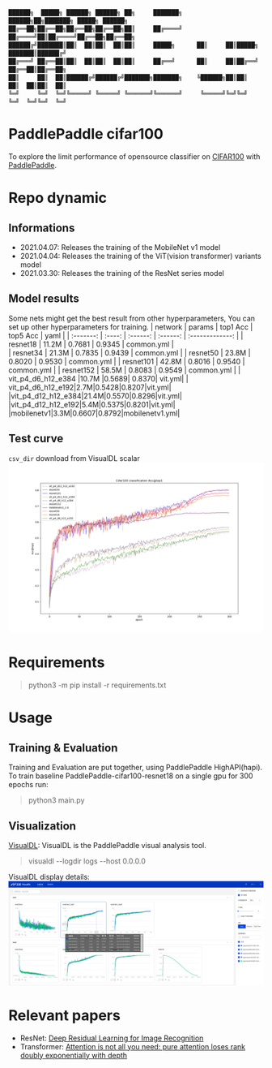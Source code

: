 ```
██████╗  █████╗ ██████╗ ██████╗ ██╗     ███████╗     ██████╗██╗███████╗ █████╗ ██████╗ 
██╔══██╗██╔══██╗██╔══██╗██╔══██╗██║     ██╔════╝    ██╔════╝██║██╔════╝██╔══██╗██╔══██╗
██████╔╝███████║██║  ██║██║  ██║██║     █████╗      ██║     ██║█████╗  ███████║██████╔╝
██╔═══╝ ██╔══██║██║  ██║██║  ██║██║     ██╔══╝      ██║     ██║██╔══╝  ██╔══██║██╔══██╗
██║     ██║  ██║██████╔╝██████╔╝███████╗███████╗    ╚██████╗██║██║     ██║  ██║██║  ██║
╚═╝     ╚═╝  ╚═╝╚═════╝ ╚═════╝ ╚══════╝╚══════╝     ╚═════╝╚═╝╚═╝     ╚═╝  ╚═╝╚═╝  ╚═╝
```
# PaddlePaddle cifar100
To explore the limit performance of opensource classifier on [CIFAR100](https://www.cs.toronto.edu/~kriz/cifar.html) with [PaddlePaddle](https://github.com/PaddlePaddle/Paddle).

# Repo dynamic
## Informations
- 2021.04.07: Releases the training of the MobileNet v1 model
- 2021.04.04: Releases the training of the ViT(vision transformer) variants model
- 2021.03.30: Releases the training of the ResNet series model

## Model results
Some nets might get the best result from other hyperparameters, You can set up other hyperparameters for training.
|  network  | params | top1 Acc | top5 Acc | yaml | 
| :-------: | :----: | :------: | :------: | :-------------: | 
| resnet18 |  11.2M  |  0.7681   |  0.9345   |   common.yml  |  
| resnet34 |  21.3M  |  0.7835   |  0.9439  |   common.yml  |
| resnet50 |  23.8M  |  0.8020   |  0.9530  |   common.yml  | 
| resnet101 |  42.8M  |  0.8016   |  0.9540  |   common.yml  |
| resnet152 |  58.5M  |  0.8083   |  0.9549  |   common.yml  |
| vit_p4_d6_h12_e384 |10.7M |0.5689| 0.8370| vit.yml|
| vit_p4_d6_h12_e192|2.7M|0.5428|0.8207|vit.yml|
|vit_p4_d12_h12_e384|21.4M|0.5570|0.8296|vit.yml|
|vit_p4_d12_h12_e192|5.4M|0.5375|0.8201|vit.yml|
|mobilenetv1|3.3M|0.6607|0.8792|mobilenetv1.yml|
## Test curve
`csv_dir` download from VisualDL scalar
![Test curve](.github/acc_top1_curve.png)
# Requirements
> python3 -m pip install -r requirements.txt

# Usage
## Training & Evaluation
Training and Evaluation are put together, using PaddlePaddle HighAPI(hapi). To train baseline PaddlePaddle-cifar100-resnet18 on a single gpu for 300 epochs run:
> python3 main.py

## Visualization
[VisualDL](https://www.paddlepaddle.org.cn/documentation/docs/zh/guides/03_VisualDL/visualdl.html#visualdl): VisualDL is the PaddlePaddle visual analysis tool.
> visualdl --logdir logs --host 0.0.0.0

VisualDL display details:
![visuadlpage](.github/visualdl.png)
# Relevant papers
- ResNet: [Deep Residual Learning for Image Recognition](https://arxiv.org/abs/1512.03385v1)
- Transformer: [Attention is not all you need: pure attention loses rank doubly exponentially with depth](https://link.zhihu.com/?target=https%3A//arxiv.org/abs/2103.03404v1)
